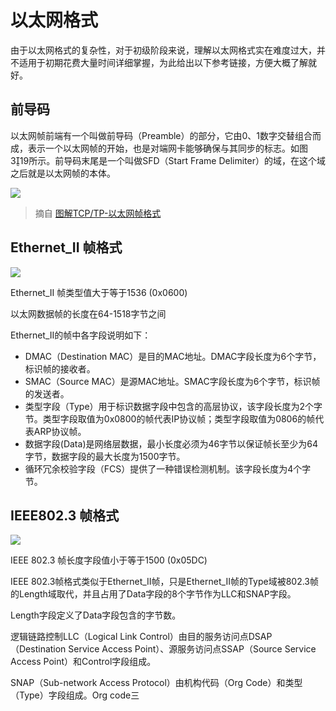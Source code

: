 # 以太网格式

由于以太网格式的复杂性，对于初级阶段来说，理解以太网格式实在难度过大，并不适用于初期花费大量时间详细掌握，为此给出以下参考链接，方便大概了解就好。

## 前导码

以太网帧前端有一个叫做前导码（Preamble）的部分，它由0、1数字交替组合而成，表示一个以太网帧的开始，也是对端网卡能够确保与其同步的标志。如图319所示。前导码末尾是一个叫做SFD（Start Frame Delimiter）的域，在这个域之后就是以太网帧的本体。

![](https://i.postimg.cc/dQTP0kg6/01-YTm27-OZHqa.jpg)

> 摘自 [图解TCP/TP-以太网帧格式](https://www.ituring.com.cn/book/miniarticle/42619)

## Ethernet_II 帧格式

![](https://i.postimg.cc/x1FvTXvn/20190715212335720.png)

Ethernet_II 帧类型值大于等于1536 (0x0600)

以太网数据帧的长度在64-1518字节之间

Ethernet_II的帧中各字段说明如下：

* DMAC（Destination MAC）是目的MAC地址。DMAC字段长度为6个字节，标识帧的接收者。
* SMAC（Source MAC）是源MAC地址。SMAC字段长度为6个字节，标识帧的发送者。
* 类型字段（Type）用于标识数据字段中包含的高层协议，该字段长度为2个字节。类型字段取值为0x0800的帧代表IP协议帧；类型字段取值为0806的帧代表ARP协议帧。
* 数据字段(Data)是网络层数据，最小长度必须为46字节以保证帧长至少为64字节，数据字段的最大长度为1500字节。
* 循环冗余校验字段（FCS）提供了一种错误检测机制。该字段长度为4个字节。

## IEEE802.3 帧格式

![](https://i.postimg.cc/rm8RQ2WZ/20190715212742874.png)

IEEE 802.3 帧长度字段值小于等于1500 (0x05DC)

IEEE 802.3帧格式类似于Ethernet_II帧，只是Ethernet_II帧的Type域被802.3帧的Length域取代，并且占用了Data字段的8个字节作为LLC和SNAP字段。

Length字段定义了Data字段包含的字节数。

逻辑链路控制LLC（Logical Link Control）由目的服务访问点DSAP（Destination Service Access Point）、源服务访问点SSAP（Source Service Access Point）和Control字段组成。

SNAP（Sub-network Access Protocol）由机构代码（Org Code）和类型（Type）字段组成。Org code三
